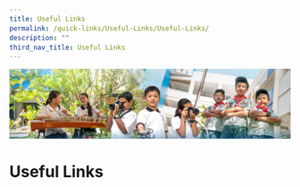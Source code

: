 ```yaml
---
title: Useful Links
permalink: /quick-links/Useful-Links/Useful-Links/
description: ""
third_nav_title: Useful Links
---
```

![](/images/AboutUs.jpg)

Useful Links
============